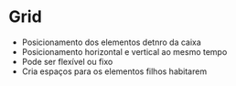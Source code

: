 # Grid

* Posicionamento dos elementos detnro da caixa
* Posicionamento horizontal e vertical ao mesmo tempo
* Pode ser flexível ou fixo
* Cria espaços para os elementos filhos habitarem